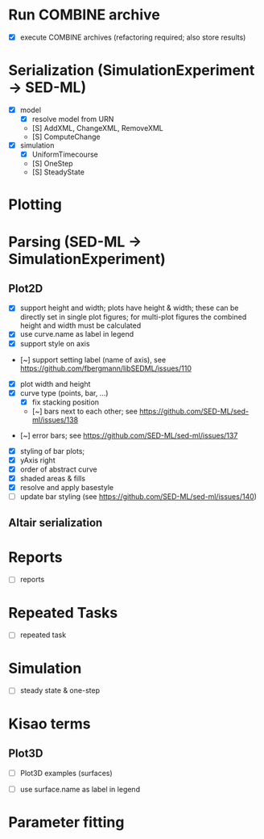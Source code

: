 # Run COMBINE archive
- [x] execute COMBINE archives (refactoring required; also store results)

# Serialization (SimulationExperiment -> SED-ML)
- [x] model
    - [x] resolve model from URN
    - [S] AddXML, ChangeXML, RemoveXML
    - [S] ComputeChange
- [x] simulation
    - [x] UniformTimecourse
    - [S] OneStep
    - [S] SteadyState
    


# Plotting


# Parsing (SED-ML -> SimulationExperiment)
## Plot2D
- [x] support height and width;
      plots have height & width; these can be directly set in single plot figures;
      for multi-plot figures the combined height and width must be calculated
- [x] use curve.name as label in legend
- [x] support style on axis
- [~] support setting label (name of axis), see https://github.com/fbergmann/libSEDML/issues/110
- [x] plot width and height  
- [x] curve type (points, bar, ...)
  - [x] fix stacking position
  - [~] bars next to each other; see https://github.com/SED-ML/sed-ml/issues/138  
- [~] error bars; see https://github.com/SED-ML/sed-ml/issues/137
- [x] styling of bar plots; 
- [x] yAxis right
- [x] order of abstract curve
- [x] shaded areas & fills
- [x] resolve and apply basestyle
- [ ] update bar styling (see https://github.com/SED-ML/sed-ml/issues/140)

## Altair serialization

# Reports
- [ ] reports
# Repeated Tasks
- [ ] repeated task
# Simulation
- [ ] steady state & one-step
# Kisao terms

## Plot3D
- [ ] Plot3D examples (surfaces)
- [ ] use surface.name as label in legend



# Parameter fitting
